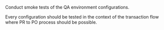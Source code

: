 Conduct smoke tests of the QA environment configurations.

Every configuration should be tested in the context of the transaction flow where PR to PO process should be possible. 

